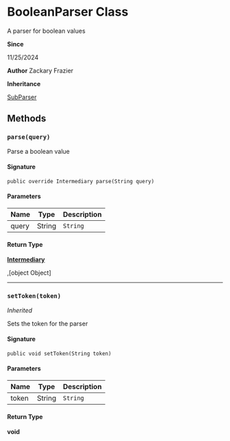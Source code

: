 # BooleanParser Class

A parser for boolean values

**Since** 

11/25/2024

**Author** Zackary Frazier

**Inheritance**

[SubParser](SubParser.md)

## Methods
### `parse(query)`

Parse a boolean value

#### Signature
```apex
public override Intermediary parse(String query)
```

#### Parameters
| Name | Type | Description |
|------|------|-------------|
| query | String | `String` |

#### Return Type
**[Intermediary](Intermediary.md)**

,[object Object]

---

### `setToken(token)`

*Inherited*

Sets the token for the parser

#### Signature
```apex
public void setToken(String token)
```

#### Parameters
| Name | Type | Description |
|------|------|-------------|
| token | String | `String` |

#### Return Type
**void**